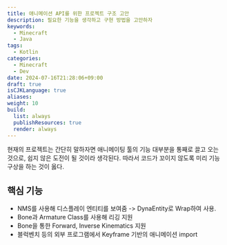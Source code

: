 ```yaml
---
title: 애니메이션 API를 위한 프로젝트 구조 고안
description: 필요한 기능을 생각하고 구현 방법을 고안하자
keywords:
  - Minecraft
  - Java
tags:
  - Kotlin
categories:
  - Minecraft
  - Dev
date: 2024-07-16T21:28:06+09:00
draft: true
isCJKLanguage: true
aliases: 
weight: 10
build:
  list: always
  publishResources: true
  render: always
---
```

현재의 프로젝트는 간단히 말하자면 애니메이팅 툴의 기능 대부분을 통째로 끌고 오는 것으로, 쉽지 않은 도전이 될 것이라 생각된다. 따라서 코드가 꼬이지 않도록 미리 기능 구상을 하는 것이 옳다.
## 핵심 기능
- NMS를 사용해 디스플레이 엔티티를 보여줌 -> DynaEntity로 Wrap하여 사용.
- Bone과 Armature Class를 사용해 리깅 지원
- Bone을 통한 Forward, Inverse Kinematics 지원
- 블럭벤치 등의 외부 프로그램에서 Keyframe 기반의 애니메이션 import


